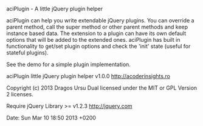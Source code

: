 
aciPlugin - A little jQuery plugin helper

aciPlugin can help you write extendable jQuery plugins. You can override a
parent method, call the super method or other parent methods and keep
instance based data. The extension to a plugin can have its own default options
that will be added to the extended ones. aciPlugin has built in functionality
to get/set plugin options and check the 'init' state (useful for stateful
plugins).

See the demo for a simple plugin implementation.

aciPlugin little jQuery plugin helper v1.0.0
http://acoderinsights.ro

Copyright (c) 2013 Dragos Ursu
Dual licensed under the MIT or GPL Version 2 licenses.

Require jQuery Library >= v1.2.3 http://jquery.com

Date: Sun Mar 10 18:50 2013 +0200
